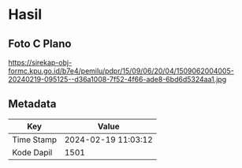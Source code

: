 # Hasil

## Foto C Plano

https://sirekap-obj-formc.kpu.go.id/b7e4/pemilu/pdpr/15/09/06/20/04/1509062004005-20240219-095125--d36a1008-7f52-4f66-ade8-6bd6d5324aa1.jpg


## Metadata

| Key        | Value               |
| ---------- | ------------------- |
| Time Stamp | 2024-02-19 11:03:12 |
| Kode Dapil | 1501                |



